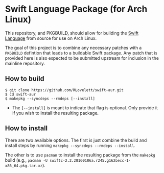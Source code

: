 # Swift Language Package (for Arch Linux)

This repository, and PKGBUILD, should allow for building the [Swift
Language](https://swift.org/) from source for use on Arch Linux.

The goal of this project is to combine any necessary patches with a
`PKGBUILD` defintion that leads to a buildable Swift package.  Any patch
that is provided here is also expected to be submitted upstream for
inclusion in the mainline repository.

## How to build

```
$ git clone https://github.com/RLovelett/swift-aur.git
$ cd swift-aur
$ makepkg --syncdeps --rmdeps [--install]
```

* The `[--install]` is meant to indicate that flag is optional. Only
  provide it if you wish to install the resulting package.

## How to install

There are two available options. The first is just combine the build and
install steps by running `makepkg --syncdeps --rmdeps --install`.

The other is to use `pacman` to install the resulting package from the
`makepkg` build (e.g., `pacman -U swiftc-2.2.20160106a.r245.g162becc-1-x86_64.pkg.tar.xz`).
